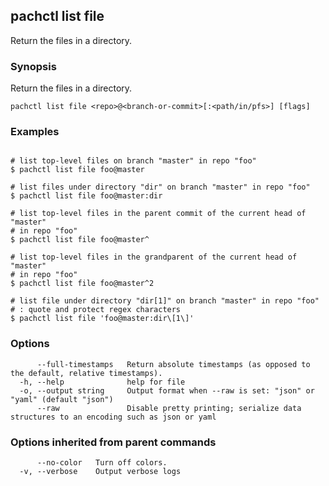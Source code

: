 ## pachctl list file

Return the files in a directory.

### Synopsis

Return the files in a directory.

```
pachctl list file <repo>@<branch-or-commit>[:<path/in/pfs>] [flags]
```

### Examples

```

# list top-level files on branch "master" in repo "foo"
$ pachctl list file foo@master

# list files under directory "dir" on branch "master" in repo "foo"
$ pachctl list file foo@master:dir

# list top-level files in the parent commit of the current head of "master"
# in repo "foo"
$ pachctl list file foo@master^

# list top-level files in the grandparent of the current head of "master"
# in repo "foo"
$ pachctl list file foo@master^2

# list file under directory "dir[1]" on branch "master" in repo "foo"
# : quote and protect regex characters
$ pachctl list file 'foo@master:dir\[1\]'
```

### Options

```
      --full-timestamps   Return absolute timestamps (as opposed to the default, relative timestamps).
  -h, --help              help for file
  -o, --output string     Output format when --raw is set: "json" or "yaml" (default "json")
      --raw               Disable pretty printing; serialize data structures to an encoding such as json or yaml
```

### Options inherited from parent commands

```
      --no-color   Turn off colors.
  -v, --verbose    Output verbose logs
```

